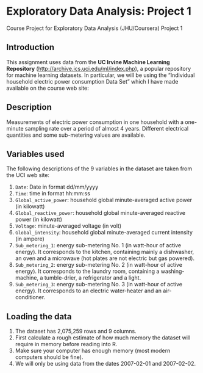# Exploratory Data Analysis: Project 1
Course Project for Exploratory Data Analysis (JHU/Coursera) Project 1

## Introduction
This assignment uses data from the **UC Irvine Machine Learning Repository** (http://archive.ics.uci.edu/ml/index.php), a popular repository for machine learning datasets. In particular, we will be using the “Individual household electric power consumption Data Set” which I have made available on the course web site:

## Description
Measurements of electric power consumption in one household with a one-minute sampling rate over a period of almost 4 years. Different electrical quantities and some sub-metering values are available.

## Variables used

The following descriptions of the 9 variables in the dataset are taken from the UCI web site:

1. `Date`: Date in format dd/mm/yyyy
2. `Time`: time in format hh:mm:ss
3. `Global_active_power`: household global minute-averaged active power (in kilowatt)
4. `Global_reactive_power`: household global minute-averaged reactive power (in kilowatt)
5. `Voltage`: minute-averaged voltage (in volt)
6. `Global_intensity`: household global minute-averaged current intensity (in ampere)
7. `Sub_metering_1`: energy sub-metering No. 1 (in watt-hour of active energy). It corresponds to the kitchen, containing mainly a dishwasher, an oven and a microwave (hot plates are not electric but gas powered).
8. `Sub_metering_2`: energy sub-metering No. 2 (in watt-hour of active energy). It corresponds to the laundry room, containing a washing-machine, a tumble-drier, a refrigerator and a light.
9. `Sub_metering_3`: energy sub-metering No. 3 (in watt-hour of active energy). It corresponds to an electric water-heater and an air-conditioner.

## Loading the data
1. The dataset has 2,075,259 rows and 9 columns. 
2. First calculate a rough estimate of how much memory the dataset will require in memory before reading into R. 
3. Make sure your computer has enough memory (most modern computers should be fine).
4. We will only be using data from the dates 2007-02-01 and 2007-02-02. 
